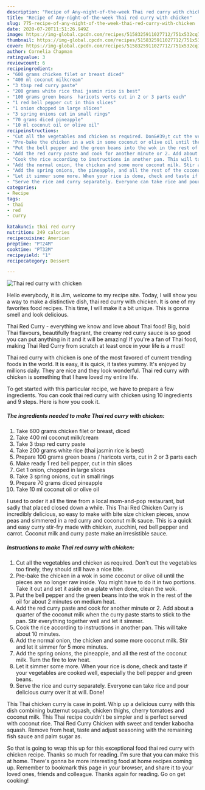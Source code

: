 ```yaml
---
description: "Recipe of Any-night-of-the-week Thai red curry with chicken"
title: "Recipe of Any-night-of-the-week Thai red curry with chicken"
slug: 775-recipe-of-any-night-of-the-week-thai-red-curry-with-chicken
date: 2020-07-20T11:51:26.949Z
image: https://img-global.cpcdn.com/recipes/5158325911027712/751x532cq70/thai-red-curry-with-chicken-recipe-main-photo.jpg
thumbnail: https://img-global.cpcdn.com/recipes/5158325911027712/751x532cq70/thai-red-curry-with-chicken-recipe-main-photo.jpg
cover: https://img-global.cpcdn.com/recipes/5158325911027712/751x532cq70/thai-red-curry-with-chicken-recipe-main-photo.jpg
author: Cornelia Chapman
ratingvalue: 3
reviewcount: 6
recipeingredient:
- "600 grams chicken filet or breast diced"
- "400 ml coconut milkcream"
- "3 tbsp red curry paste"
- "200 grams white rice thai jasmin rice is best"
- "100 grams green beans  haricots verts cut in 2 or 3 parts each"
- "1 red bell pepper cut in thin slices"
- "1 onion chopped in large slices"
- "3 spring onions cut in small rings"
- "70 grams diced pineapple"
- "10 ml coconut oil or olive oil"
recipeinstructions:
- "Cut all the vegetables and chicken as required. Don&#39;t cut the vegetables too finely, they should still have a nice bite."
- "Pre-bake the chicken in a wok in some coconut or olive oil until the pieces are no longer raw inside. You might have to do it in two portions. Take it out and set it aside on a plate when done, clean the wok."
- "Put the bell pepper and the green beans into the wok in the rest of the oil for about 2 minutes on medium heat."
- "Add the red curry paste and cook for another minute or 2. Add about a quarter of the coconut milk when the curry paste starts to stick to the pan. Stir everything together well and let it simmer."
- "Cook the rice according to instructions in another pan. This will take about 10 minutes."
- "Add the normal onion, the chicken and some more coconut milk. Stir and let it simmer for 5 more minutes."
- "Add the spring onions, the pineapple, and all the rest of the coconut milk. Turn the fire to low heat."
- "Let it simmer some more. When your rice is done, check and taste if your vegetables are cooked well, especially the bell pepper and green beans."
- "Serve the rice and curry separately. Everyone can take rice and pour delicious curry over it at will. Done!"
categories:
- Recipe
tags:
- thai
- red
- curry

katakunci: thai red curry 
nutrition: 249 calories
recipecuisine: American
preptime: "PT24M"
cooktime: "PT32M"
recipeyield: "1"
recipecategory: Dessert

---
```



![Thai red curry with chicken](https://img-global.cpcdn.com/recipes/5158325911027712/751x532cq70/thai-red-curry-with-chicken-recipe-main-photo.jpg)

Hello everybody, it is Jim, welcome to my recipe site. Today, I will show you a way to make a distinctive dish, thai red curry with chicken. It is one of my favorites food recipes. This time, I will make it a bit unique. This is gonna smell and look delicious.

Thai Red Curry - everything we know and love about Thai food! Big, bold Thai flavours, beautifully fragrant, the creamy red curry sauce is so good you can put anything in it and it will be amazing! If you&#39;re a fan of Thai food, making Thai Red Curry from scratch at least once in your life is a must!

Thai red curry with chicken is one of the most favored of current trending foods in the world. It is easy, it is quick, it tastes yummy. It's enjoyed by millions daily. They are nice and they look wonderful. Thai red curry with chicken is something that I have loved my entire life.


To get started with this particular recipe, we have to prepare a few ingredients. You can cook thai red curry with chicken using 10 ingredients and 9 steps. Here is how you cook it.

<!--inarticleads1-->

##### The ingredients needed to make Thai red curry with chicken:

1. Take 600 grams chicken filet or breast, diced
1. Take 400 ml coconut milk/cream
1. Take 3 tbsp red curry paste
1. Take 200 grams white rice (thai jasmin rice is best)
1. Prepare 100 grams green beans / haricots verts, cut in 2 or 3 parts each
1. Make ready 1 red bell pepper, cut in thin slices
1. Get 1 onion, chopped in large slices
1. Take 3 spring onions, cut in small rings
1. Prepare 70 grams diced pineapple
1. Take 10 ml coconut oil or olive oil


I used to order it all the time from a local mom-and-pop restaurant, but sadly that placed closed down a while. This Thai Red Chicken Curry is incredibly delicious, so easy to make with bite size chicken pieces, snow peas and simmered in a red curry and coconut milk sauce. This is a quick and easy curry stir-fry made with chicken, zucchini, red bell pepper and carrot. Coconut milk and curry paste make an irresistible sauce. 

<!--inarticleads2-->

##### Instructions to make Thai red curry with chicken:

1. Cut all the vegetables and chicken as required. Don&#39;t cut the vegetables too finely, they should still have a nice bite.
1. Pre-bake the chicken in a wok in some coconut or olive oil until the pieces are no longer raw inside. You might have to do it in two portions. Take it out and set it aside on a plate when done, clean the wok.
1. Put the bell pepper and the green beans into the wok in the rest of the oil for about 2 minutes on medium heat.
1. Add the red curry paste and cook for another minute or 2. Add about a quarter of the coconut milk when the curry paste starts to stick to the pan. Stir everything together well and let it simmer.
1. Cook the rice according to instructions in another pan. This will take about 10 minutes.
1. Add the normal onion, the chicken and some more coconut milk. Stir and let it simmer for 5 more minutes.
1. Add the spring onions, the pineapple, and all the rest of the coconut milk. Turn the fire to low heat.
1. Let it simmer some more. When your rice is done, check and taste if your vegetables are cooked well, especially the bell pepper and green beans.
1. Serve the rice and curry separately. Everyone can take rice and pour delicious curry over it at will. Done!


This Thai chicken curry is case in point. Whip up a delicious curry with this dish combining butternut squash, chicken thighs, cherry tomatoes and coconut milk. This Thai recipe couldn&#39;t be simpler and is perfect served with coconut rice. Thai Red Curry Chicken with sweet and tender kabocha squash. Remove from heat, taste and adjust seasoning with the remaining fish sauce and palm sugar as. 

So that is going to wrap this up for this exceptional food thai red curry with chicken recipe. Thanks so much for reading. I'm sure that you can make this at home. There's gonna be more interesting food at home recipes coming up. Remember to bookmark this page in your browser, and share it to your loved ones, friends and colleague. Thanks again for reading. Go on get cooking!
